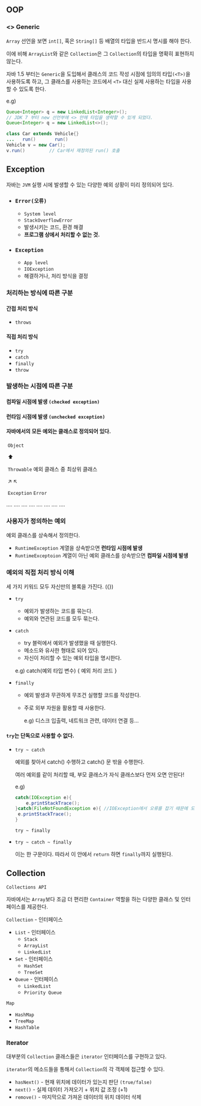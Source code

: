## OOP

### <> Generic

`Array` 선언을 보면 `int[]`, 혹은 `String[]` 등 배열의 타입을 반드시 명시를 해야 한다.

이에 비해 `ArrayList`와 같은 `Collection`은 그 `Collection`의 타입을 명확히 표현하지 않는다.

자바 1.5 부터는 `Generic`을 도입해서 클래스의 코드 작성 시점에 임의의 타입`(<T>)`을 사용하도록 하고, 그 클래스를 사용하는 코드에서 `<T>` 대신 실제 사용하는 타입을 사용할 수 있도록 한다.

e.g)

```java
Queue<Integer> q = new LinkedList<Integer>();
// JDK 7 부터 new 선언부에 <> 안에 타입을 생략할 수 있게 되었다.
Queue<Integer> q = new LinkedList<>();
```



```java
class Car extends Vehicle{}
...	  run()		  run()
Vehicle v = new Car();
v.run() 		// Car에서 재정의된 run() 호출
```





## Exception

자바는 `JVM` 실행 시에 발생할 수 있는 다양한 예외 상황이 미리 정의되어 있다. 

- ### `Error(오류)` 

  - `System level`
  -  `StackOverflowError`
  -  발생시키는 코드, 환경 해결
  - **프로그램 상에서 처리할 수 없는 것.**

- ### `Exception` 

  - `App level` 
  - `IOException`
  -  해결하거나, 처리 방식을 결정



### 처리하는 방식에 따른 구분

#### 간접 처리 방식

- `throws`

#### 직접 처리 방식

- `try`
- `catch`
- `finally`
- `throw`



### 발생하는 시점에 따른 구분

#### 컴파일 시점에 발생 `(checked exception)`

#### 런타임 시점에 발생 `(unchecked exception)`



#### 자바에서의 모든 예외는 클래스로 정의되어 있다.

​								`Object`

​									 :arrow_up:

​								`Throwable` 예외 클래스 중 최상위 클래스

​				:arrow_upper_right: 										:arrow_upper_left:

​		`Exception`								`Error`

....	....	....	....	....					....	....	....



### 사용자가 정의하는 예외

예외 클래스를 상속해서 정의한다.

- `RuntimeException` 계열을 상속받으면 **런타임 시점에 발생**
- `RuntimeExceptoion` 계열이 아닌 예외 클래스를 상속받으면 **컴파일 시점에 발생**



### 예외의 직접 처리 방식 이해

세 가지 키워드 모두 자신만의 블록을 가진다. ({})

 * `try`

    - 예외가 발생하는 코드를 묶는다. 
    - 예외와 연관된 코드를 모두 묶는다.

 * `catch`

    -  try 블럭에서 예외가 발생했을 때 실행한다.
    - 메소드와 유사한 형태로 되어 있다.
    - 자신이 처리할 수 있는 예외 타입을 명시한다.

    e.g) catch(예외 타입 변수) { 예외 처리 코드 }

 * `finally`

    - 예외 발생과 무관하게 무조건 실행할 코드를 작성한다.

    - 주로 외부 자원을 활용할 때 사용한다.

      e.g) 디스크 입출력, 네트워크 관련, 데이터 연결 등...

#### `try`는 단독으로 사용할 수 없다.

 * `try ~ catch`

   예외를 찾아서 catch() 수행하고 catch() 문 밖을 수행한다.

   여러 예외를 같이 처리할 때, 부모 클래스가 자식 클래스보다 먼저 오면 안된다!

   e.g)

   ```java
   catch(IOException e){
       e.printStackTrace();		
   }catch(FileNotFoundException e){ //IOException에서 오류를 잡기 때문에 도달하지 않으므로 에러 발생!
   	e.printStackTrace();	
   }
   ```

   `try ~ finally`

 * `try ~ catch ~ finally`

   이는 한 구문이다. 따라서 이 안에서 `return` 하면 `finally`까지 실행된다.





## Collection

`Collections API`

자바에서는 `Array`보다 조금 더 편리한 `Container` 역할을 하는 다양한 클래스 및 인터페이스를 제공한다.

`Collection` 	- 인터페이스

- `List`	- 인터페이스
  - `Stack`
  - `ArrayList`
  - `LinkedList`
- `Set`	- 인터페이스
  - `HashSet`
  - `TreeSet`
- `Queue`	- 인터페이스
  - `LinkedList`
  - `Priority Queue`

`Map`

- `HashMap`
- `TreeMap`
- `HashTable`



### Iterator

대부분의 `Collection` 클래스들은 `iterator` 인터페이스를 구현하고 있다.

`iterator`의 메소드들을 통해서 `Collection`의 각 객체에 접근할 수 있다.

- `hasNext()` - 현재 위치에 데이터가 있는지 판단 `(true/false)`
- `next()` - 실제 데이터 가져오기 + 위치 값 조정 (+1)
- `remove()` - 마지막으로 가져온 데이터의 위치 데이터 삭제